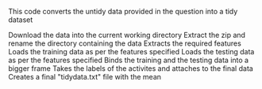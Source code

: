 This code converts the untidy data provided in the question into a tidy dataset

Download the data into the current working directory
Extract the zip and rename the directory containing the data
Extracts the required features
Loads the training data as per the features specified
Loads the testing data as per the features specified
Binds the training and the testing data into a bigger frame
Takes the labels of the activites and attaches to the final data
Creates a final "tidydata.txt" file with the mean
